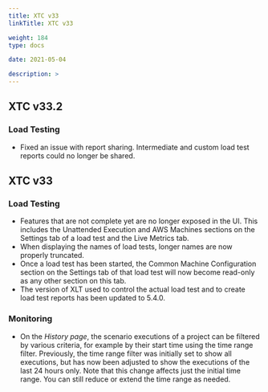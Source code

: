 ```yaml
---
title: XTC v33
linkTitle: XTC v33

weight: 184
type: docs

date: 2021-05-04

description: >
---
```


## XTC v33.2

### Load Testing

- Fixed an issue with report sharing. Intermediate and custom load test reports could no longer be shared.

## XTC v33

### Load Testing

- Features that are not complete yet are no longer exposed in the UI. This includes the Unattended Execution and AWS Machines sections on the Settings tab of a load test and the Live Metrics tab.
- When displaying the names of load tests, longer names are now properly truncated.
- Once a load test has been started, the Common Machine Configuration section on the Settings tab of that load test will now become read-only as any other section on this tab.
- The version of XLT used to control the actual load test and to create load test reports has been updated to 5.4.0.

### Monitoring

- On the *History page*, the scenario executions of a project can be filtered by various criteria, for example by their start time using the time range filter. Previously, the time range filter was initially set to show all executions, but has now been adjusted to show the executions of the last 24 hours only. Note that this change affects just the initial time range. You can still reduce or extend the time range as needed.